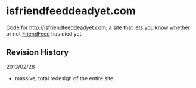 isfriendfeeddeadyet.com
=======================

Code for http://isfriendfeeddeadyet.com, a site that lets you know whether
or not [FriendFeed](http://friendfeed.com) has died yet.

Revision History
----------------
2013/02/28
* massive, total redesign of the entire site.
